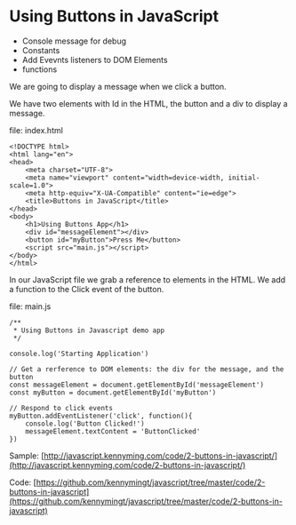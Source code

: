 # Using Buttons in JavaScript

* Console message for debug
* Constants
* Add Evevnts listeners to DOM Elements
* functions

We are going to display a message when we click a button.

We have two elements with Id in the HTML, the button and a div to display a message.

file: index.html
~~~
<!DOCTYPE html>
<html lang="en">
<head>
    <meta charset="UTF-8">
    <meta name="viewport" content="width=device-width, initial-scale=1.0">
    <meta http-equiv="X-UA-Compatible" content="ie=edge">
    <title>Buttons in JavaScript</title>
</head>
<body>
    <h1>Using Buttons App</h1>
    <div id="messageElement"></div>
    <button id="myButton">Press Me</button>
    <script src="main.js"></script>
</body>
</html>
~~~

In our JavaScript file we grab a reference to elements in the HTML.
We add a function to the Click event of the button.

file: main.js
~~~
/**
 * Using Buttons in Javascript demo app
 */

console.log('Starting Application')

// Get a rerference to DOM elements: the div for the message, and the button
const messageElement = document.getElementById('messageElement')
const myButton = document.getElementById('myButton')

// Respond to click events
myButton.addEventListener('click', function(){
    console.log('Button Clicked!')
    messageElement.textContent = 'ButtonClicked'
})
~~~

Sample:
[http://javascript.kennyming.com/code/2-buttons-in-javascript/](http://javascript.kennyming.com/code/2-buttons-in-javascript/)

Code:
[https://github.com/kennymingt/javascript/tree/master/code/2-buttons-in-javascript](https://github.com/kennymingt/javascript/tree/master/code/2-buttons-in-javascript)
